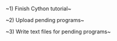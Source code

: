 ~1) Finish Cython tutorial~

~2) Upload pending programs~

~3) Write text files for pending programs~
